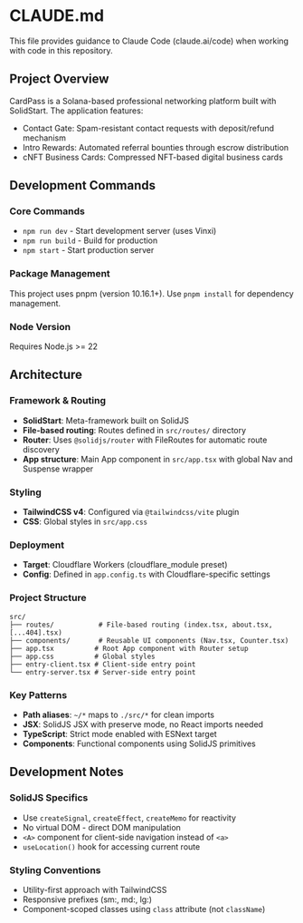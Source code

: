 # CLAUDE.md

This file provides guidance to Claude Code (claude.ai/code) when working with code in this repository.

## Project Overview

CardPass is a Solana-based professional networking platform built with SolidStart. The application features:
- Contact Gate: Spam-resistant contact requests with deposit/refund mechanism
- Intro Rewards: Automated referral bounties through escrow distribution  
- cNFT Business Cards: Compressed NFT-based digital business cards

## Development Commands

### Core Commands
- `npm run dev` - Start development server (uses Vinxi)
- `npm run build` - Build for production
- `npm start` - Start production server

### Package Management
This project uses pnpm (version 10.16.1+). Use `pnpm install` for dependency management.

### Node Version
Requires Node.js >= 22

## Architecture

### Framework & Routing
- **SolidStart**: Meta-framework built on SolidJS
- **File-based routing**: Routes defined in `src/routes/` directory
- **Router**: Uses `@solidjs/router` with FileRoutes for automatic route discovery
- **App structure**: Main App component in `src/app.tsx` with global Nav and Suspense wrapper

### Styling
- **TailwindCSS v4**: Configured via `@tailwindcss/vite` plugin
- **CSS**: Global styles in `src/app.css`

### Deployment
- **Target**: Cloudflare Workers (cloudflare_module preset)
- **Config**: Defined in `app.config.ts` with Cloudflare-specific settings

### Project Structure
```
src/
├── routes/           # File-based routing (index.tsx, about.tsx, [...404].tsx)
├── components/       # Reusable UI components (Nav.tsx, Counter.tsx)
├── app.tsx          # Root App component with Router setup
├── app.css          # Global styles
├── entry-client.tsx # Client-side entry point
└── entry-server.tsx # Server-side entry point
```

### Key Patterns
- **Path aliases**: `~/*` maps to `./src/*` for clean imports
- **JSX**: SolidJS JSX with preserve mode, no React imports needed
- **TypeScript**: Strict mode enabled with ESNext target
- **Components**: Functional components using SolidJS primitives

## Development Notes

### SolidJS Specifics
- Use `createSignal`, `createEffect`, `createMemo` for reactivity
- No virtual DOM - direct DOM manipulation
- `<A>` component for client-side navigation instead of `<a>`
- `useLocation()` hook for accessing current route

### Styling Conventions
- Utility-first approach with TailwindCSS
- Responsive prefixes (sm:, md:, lg:)
- Component-scoped classes using `class` attribute (not `className`)